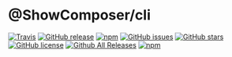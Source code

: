 # @ShowComposer/cli
[![Travis](https://img.shields.io/travis/com/ShowComposer/cli.svg)](https://travis-ci.com/ShowComposer/cli)
[![GitHub release](https://img.shields.io/github/release/ShowComposer/cli.svg)](https://github.com/ShowComposer/cli)
[![npm](https://img.shields.io/npm/v/@showcomposer/cli.svg)](https://github.com/ShowComposer/cli)
[![GitHub issues](https://img.shields.io/github/issues/ShowComposer/cli.svg)](https://github.com/ShowComposer/cli/issues)
[![GitHub stars](https://img.shields.io/github/stars/ShowComposer/cli.svg)](https://github.com/ShowComposer/cli/stargazers)
[![GitHub license](https://img.shields.io/github/license/ShowComposer/cli.svg)](https://github.com/ShowComposer/cli/blob/master/LICENSE)
[![Github All Releases](https://img.shields.io/github/downloads/ShowComposer/cli/total.svg)](https://github.com/ShowComposer/cli)
[![npm](https://img.shields.io/npm/dt/@showcomposer/cli.svg)](https://github.com/ShowComposer/cli)
